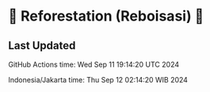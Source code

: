 
# 🌳 Reforestation (Reboisasi) 🌲

## Last Updated

GitHub Actions time: Wed Sep 11 19:14:20 UTC 2024

Indonesia/Jakarta time: Thu Sep 12 02:14:20 WIB 2024
